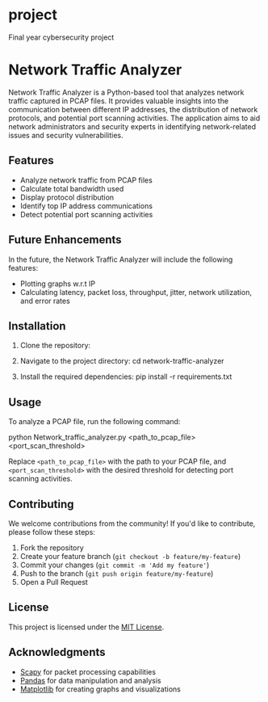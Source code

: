 # project
Final year cybersecurity project
# Network Traffic Analyzer

Network Traffic Analyzer is a Python-based tool that analyzes network traffic captured in PCAP files. It provides valuable insights into the communication between different IP addresses, the distribution of network protocols, and potential port scanning activities. The application aims to aid network administrators and security experts in identifying network-related issues and security vulnerabilities.

## Features

- Analyze network traffic from PCAP files
- Calculate total bandwidth used
- Display protocol distribution
- Identify top IP address communications
- Detect potential port scanning activities

## Future Enhancements

In the future, the Network Traffic Analyzer will include the following features:
- Plotting graphs w.r.t IP
- Calculating latency, packet loss, throughput, jitter, network utilization, and error rates

## Installation

1. Clone the repository:


2. Navigate to the project directory:
cd network-traffic-analyzer

3. Install the required dependencies:
pip install -r requirements.txt


## Usage

To analyze a PCAP file, run the following command:

python Network_traffic_analyzer.py <path_to_pcap_file> <port_scan_threshold>


Replace `<path_to_pcap_file>` with the path to your PCAP file, and `<port_scan_threshold>` with the desired threshold for detecting port scanning activities.

## Contributing

We welcome contributions from the community! If you'd like to contribute, please follow these steps:

1. Fork the repository
2. Create your feature branch (`git checkout -b feature/my-feature`)
3. Commit your changes (`git commit -m 'Add my feature'`)
4. Push to the branch (`git push origin feature/my-feature`)
5. Open a Pull Request

## License

This project is licensed under the [MIT License](LICENSE).

## Acknowledgments

- [Scapy](https://github.com/secdev/scapy) for packet processing capabilities
- [Pandas](https://github.com/pandas-dev/pandas) for data manipulation and analysis
- [Matplotlib](https://github.com/matplotlib/matplotlib) for creating graphs and visualizations

